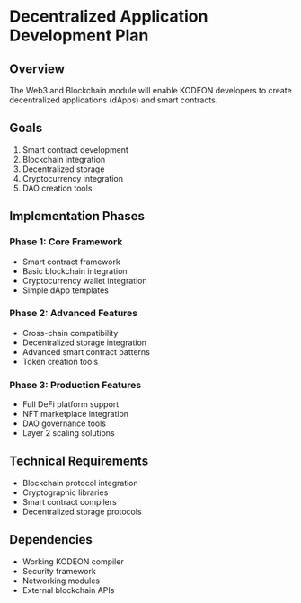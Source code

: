 # Decentralized Application Development Plan

## Overview

The Web3 and Blockchain module will enable KODEON developers to create decentralized applications (dApps) and smart contracts.

## Goals

1. Smart contract development
2. Blockchain integration
3. Decentralized storage
4. Cryptocurrency integration
5. DAO creation tools

## Implementation Phases

### Phase 1: Core Framework

- Smart contract framework
- Basic blockchain integration
- Cryptocurrency wallet integration
- Simple dApp templates

### Phase 2: Advanced Features

- Cross-chain compatibility
- Decentralized storage integration
- Advanced smart contract patterns
- Token creation tools

### Phase 3: Production Features

- Full DeFi platform support
- NFT marketplace integration
- DAO governance tools
- Layer 2 scaling solutions

## Technical Requirements

- Blockchain protocol integration
- Cryptographic libraries
- Smart contract compilers
- Decentralized storage protocols

## Dependencies

- Working KODEON compiler
- Security framework
- Networking modules
- External blockchain APIs
